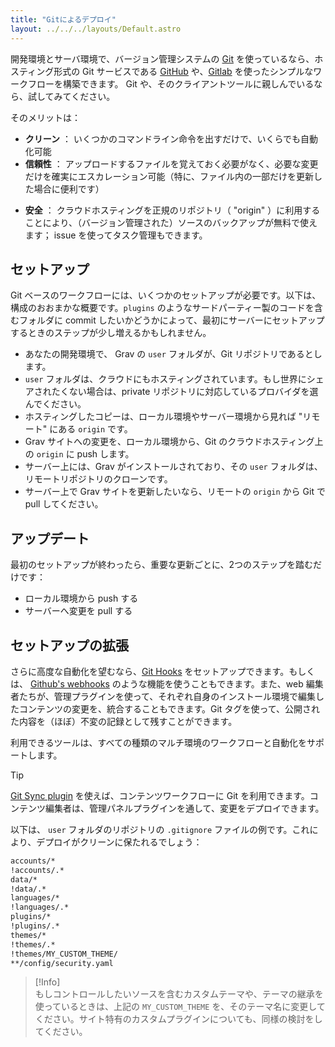 ```yaml
---
title: "Gitによるデプロイ"
layout: ../../../layouts/Default.astro
---
```


開発環境とサーバ環境で、バージョン管理システムの [Git](https://git-scm.com/) を使っているなら、ホスティング形式の Git サービスである [GitHub](https://github.com) や、[Gitlab](https://about.gitlab.com/) を使ったシンプルなワークフローを構築できます。 Git や、そのクライアントツールに親しんでいるなら、試してみてください。

そのメリットは：

- **クリーン** ： いくつかのコマンドライン命令を出すだけで、いくらでも自動化可能
- **信頼性** ： アップロードするファイルを覚えておく必要がなく、必要な変更だけを確実にエスカレーション可能（特に、ファイル内の一部だけを更新した場合に便利です）
* **安全** ： クラウドホスティングを正規のリポジトリ（ "origin" ）に利用することにより、（バージョン管理された）ソースのバックアップが無料で使えます； issue を使ってタスク管理もできます。

<h2 id="setting-up">セットアップ</h2>

Git ベースのワークフローには、いくつかのセットアップが必要です。以下は、構成のおおまかな概要です。`plugins` のようなサードパーティー製のコードを含むフォルダに commit したいかどうかによって、最初にサーバーにセットアップするときのステップが少し増えるかもしれません。

- あなたの開発環境で、 Grav の `user` フォルダが、Git リポジトリであるとします。
- `user` フォルダは、クラウドにもホスティングされています。もし世界にシェアされたくない場合は、private リポジトリに対応しているプロバイダを選んでください。
- ホスティングしたコピーは、ローカル環境やサーバー環境から見れば "リモート" にある `origin` です。
- Grav サイトへの変更を、ローカル環境から、Git のクラウドホスティング上の `origin` に push します。
- サーバー上には、Grav がインストールされており、その `user` フォルダは、リモートリポジトリのクローンです。
- サーバー上で Grav サイトを更新したいなら、リモートの `origin` から Git で pull してください。

<h2 id="updates">アップデート</h2>

最初のセットアップが終わったら、重要な更新ごとに、2つのステップを踏むだけです：

- ローカル環境から push する
- サーバーへ変更を pull する

<h2 id="extending-your-setup">セットアップの拡張</h2>

さらに高度な自動化を望むなら、[Git Hooks](https://git-scm.com/book/en/v2/Customizing-Git-Git-Hooks) をセットアップできます。もしくは、 [Github's webhooks](https://docs.github.com/en/developers/webhooks-and-events/webhooks/about-webhooks) のような機能を使うこともできます。また、web 編集者たちが、管理プラグインを使って、それぞれ自身のインストール環境で編集したコンテンツの変更を、統合することもできます。Git タグを使って、公開された内容を（ほぼ）不変の記録として残すことができます。

利用できるツールは、すべての種類のマルチ環境のワークフローと自動化をサポートします。

> [!Tip]  
> [Git Sync plugin](https://github.com/trilbymedia/grav-plugin-git-sync) を使えば、コンテンツワークフローに Git を利用できます。コンテンツ編集者は、管理パネルプラグインを通して、変更をデプロイできます。

以下は、 `user` フォルダのリポジトリの `.gitignore` ファイルの例です。これにより、デプロイがクリーンに保たれるでしょう：

```txt
accounts/*
!accounts/.*
data/*
!data/.*
languages/*
!languages/.*
plugins/*
!plugins/.*
themes/*
!themes/.*
!themes/MY_CUSTOM_THEME/
**/config/security.yaml
```

> [!Info]  
> もしコントロールしたいソースを含むカスタムテーマや、テーマの継承を使っているときは、上記の `MY_CUSTOM_THEME` を、そのテーマ名に変更してください。サイト特有のカスタムプラグインについても、同様の検討をしてください。

